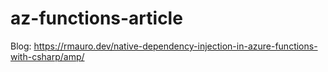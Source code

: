 # az-functions-article

Blog: https://rmauro.dev/native-dependency-injection-in-azure-functions-with-csharp/amp/
